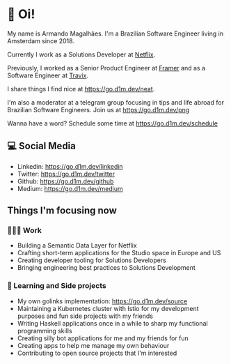 # :wave: Oi!

My name is Armando Magalhães. I'm a Brazilian Software Engineer living in Amsterdam since 2018.

Currently I work as a Solutions Developer at [Netflix](https://jobs.netflix.com/teams/).

Previously, I worked as a Senior Product Engineer at [Framer](https://framer.com) and as a Software Engineer at [Travix](https://travix.com).

I share things I find nice at https://go.d1m.dev/neat.

I'm also a moderator at a telegram group focusing in tips and life abroad for Brazilian Software Engineers. Join us at https://go.d1m.dev/png

Wanna have a word? Schedule some time at https://go.d1m.dev/schedule

## 💻 Social Media

 - Linkedin: https://go.d1m.dev/linkedin
 - Twitter: https://go.d1m.dev/twitter
 - Github: https://go.d1m.dev/github
 - Medium: https://go.d1m.dev/medium

## Things I'm focusing now

### 👨🏽‍💻 Work

 - Building a Semantic Data Layer for Netflix
 - Crafting short-term applications for the Studio space in Europe and US
 - Creating developer tooling for Solutions Developers
 - Bringing engineering best practices to Solutions Development

### 📖  Learning and Side projects

 - My own golinks implementation: https://go.d1m.dev/source
 - Maintaining a Kubernetes cluster with Istio for my development purposes and fun side projects with my friends
 - Writing Haskell applications once in a while to sharp my functional programming skills
 - Creating silly bot applications for me and my friends for fun
 - Creating apps to help me manage my own behaviour
 - Contributing to open source projects that I'm interested
